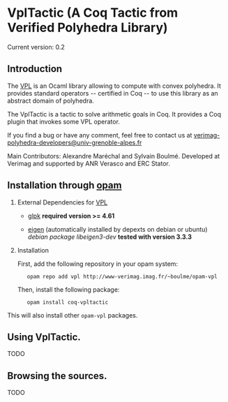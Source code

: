 # VplTactic (A Coq Tactic from Verified Polyhedra Library)

Current version: 0.2

## Introduction

The [VPL](https://github.com/VERIMAG-Polyhedra) is an Ocaml library allowing to compute with convex polyhedra. 
It provides standard operators -- certified in Coq -- to use this library as an abstract domain of polyhedra.

The VplTactic is a tactic to solve arithmetic goals in Coq.
It provides a Coq plugin that invokes some VPL operator.

If you find a bug or have any comment, feel free to contact us at verimag-polyhedra-developers@univ-grenoble-alpes.fr

Main Contributors: Alexandre Maréchal and Sylvain Boulmé.
Developed at Verimag and supported by ANR Verasco and ERC Stator.


## Installation through [opam](https://opam.ocaml.org/) 

1. External Dependencies for [VPL](https://github.com/VERIMAG-Polyhedra)
	
   * [glpk](https://www.gnu.org/software/glpk/)
	  __required version >= 4.61__
		
   * [eigen](http://eigen.tuxfamily.org/)
         (automatically installed by depexts on debian or ubuntu)
	  _debian package libeigen3-dev_
	  __tested with version 3.3.3__
		
2. Installation
	
   First, add the following repository in your opam system:

          opam repo add vpl http://www-verimag.imag.fr/~boulme/opam-vpl

   Then, install the following package:
        
          opam install coq-vpltactic

  This will also install other `opam-vpl` packages.

## Using VplTactic.

TODO

## Browsing the sources.

TODO
